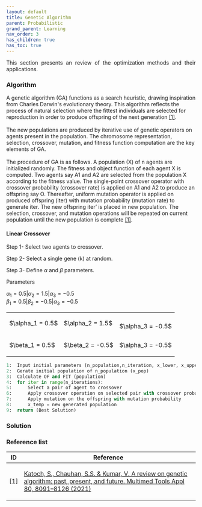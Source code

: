 ```yaml
---
layout: default
title: Genetic Algorithm
parent: Probabilistic
grand_parent: Learning
nav_order: 3
has_children: true
has_toc: true
---
```


<!--Don't delete ths script-->
<script src = "https://polyfill.io/v3/polyfill.min.js?features=es6"></script>
<script id = "MathJax-script" async src="https://cdn.jsdelivr.net/npm/mathjax@3/es5/tex-mml-chtml.js"></script>
<!--Don't delete ths script-->

<p align = "justify">
    This section presents an review of the optimization methods and their applications.
</p>



<h3>
Algorithm
</h3>

<p aling = "justify">
A genetic algorithm (GA) functions as a search heuristic, drawing inspiration from Charles Darwin's evolutionary theory.  This algorithm reflects the process of natural selection where the fittest individuals are selected for reproduction in order to produce offspring of the next generation <a href="#ref1">[1]</a>.
<br><br>
The new populations are produced by iterative use of genetic operators on agents present in the population. The chromosome representation, selection, crossover, mutation, and fitness function computation are the key elements of GA.
<br><br>
The procedure of GA is as follows. A population (X) of n agents are initialized randomly. The fitness and object function of each agent X is computed. Two agents say A1 and A2 are selected from the population X according to the fitness value. The single-point crossover operator with crossover probability (crossover rate) is applied on A1 and A2 to produce an offspring say O. Thereafter, uniform mutation operator is applied on produced offspring (iter) with mutation probability (mutation rate) to generate iter. The new offspring iter’ is placed in new population. The selection, crossover, and mutation operations will be repeated on current population until the new population is complete <a href="#ref1">[1]</a>. 

<h4>
Linear Crossover
</h4>

<p align = "justify">

</p>
Step 1- Select two agents to crossover.

<br>

Step 2- Select a single gene (k) at random.

Step 3- Define $\alpha$ and $\beta$ parameters.

Parameters

$\alpha_1 = 0.5$|$\alpha_2 = 1.5$|$\alpha_3 = -0.5$
<br>
$\beta_1 = 0.5$|$\beta_2 = -0.5$|$\alpha_3 = -0.5$


<table border = "0" style = "width:100%">
    <tr>
        <td>$\alpha_1 = 0.5$</td>
        <td><p align = "justify">$\alpha_2 = 1.5$</p></td>
        <td><p align = "justigy"> </p>$\alpha_3 = -0.5$</td>
    </tr>
    <tr>
        <td>$\beta_1 = 0.5$</td>
        <td><p align = "justify">$\beta_2 = -0.5$</p></td>
        <td><p align = "justify">$\alpha_3 = -0.5$</p></td>
    </tr>
</table>


</p>


```python
1:  Input initial parameters (n_population,n_iteration, x_lower, x_upper, fit_function, obj_function, n_dimensions, crossover rate, mutation rate, type selection, type mutation, cov)
2:  Gerate initial population of n_population (x_pop)
3:  Calculate OF and FIT (population)
4:  for iter in range(n_iterations):
5:      Select a pair of agent to crossover
6:      Apply crossover operation on selected pair with crossover probability
7:      Apply mutation on the offspring with mutation probability
8:      x_temp = new generated population
9:  return (Best Solution) 
```

<h3>
Solution
</h3>

<h3>Reference list</h3>

<table>
    <thead>
        <tr>
            <th>ID</th>
            <th>Reference</th>
        </tr>
    </thead>
    <tbody>
        <tr>
            <td><p align = "center" id = "ref1">[1]</p></td>
            <td><p align = "left"><a href="https://doi.org/10.1007/s11042-020-10139-6" target="_blank" rel="noopener noreferrer">Katoch, S., Chauhan, S.S. & Kumar, V. A review on genetic algorithm: past, present, and future. Multimed Tools Appl 80, 8091–8126 (2021)</a></p></td>
        </tr>
    </tbody>
</table>